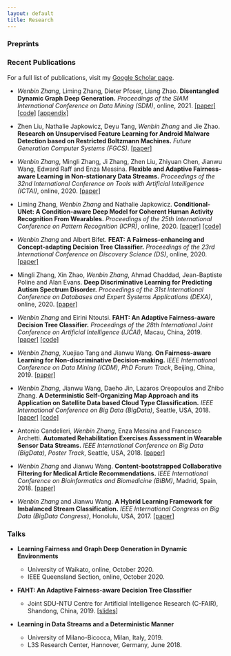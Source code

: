 ```yaml
---
layout: default
title: Research
---
```


### Preprints

<!--** *Wenbin Zhang*, Liming Zhang, Dieter Pfoser, Liang Zhao. **Disentangled Dynamic Graph Deep Generation.** [[paper]](https://arxiv.org/pdf/2010.07276.pdf)-->


### Recent Publications
For a full list of publications, visit my [Google Scholar page](https://scholar.google.com/citations?hl=en&user=M802p54AAAAJ).

<!--* *Wenbin Zhang* and Albert Bifet. **FEAT: A Fairness-enhancing and Concept-adapting Decision Tree Classifier.** *Proceedings of the 23rd International Conference on Discovery Science (DS)*, online, 2020. [[paper]](/assets/DS20.pdf)-->

* *Wenbin Zhang*, Liming Zhang, Dieter Pfoser, Liang Zhao. **Disentangled Dynamic Graph Deep Generation.** *Proceedings of the SIAM International Conference on Data Mining (SDM)*, online, 2021. [[paper]](/assets/SDM21.pdf) [[code]](https://github.com/vanbanTruong/D2G2) [[appendix]](/assets/SDM21_appendix.pdf)


* Zhen Liu, Nathalie Japkowicz, Deyu Tang, *Wenbin Zhang* and Jie Zhao. **Research on Unsupervised Feature Learning for Android Malware Detection based on Restricted Boltzmann Machines.** *Future Generation Computer Systems (FGCS)*. [[paper]](/assets/FGCS21.pdf)


* *Wenbin Zhang*, Mingli Zhang, Ji Zhang, Zhen Liu, Zhiyuan Chen, Jianwu Wang, Edward Raff and Enza Messina. **Flexible and Adaptive Fairness-aware Learning in Non-stationary Data Streams.** *Proceedings of the 32nd International Conference on Tools with Artificial Intelligence (ICTAI)*, online, 2020. [[paper]](/assets/ICTAI20.pdf)


* Liming Zhang, *Wenbin Zhang* and Nathalie Japkowicz. **Conditional-UNet: A Condition-aware Deep Model for Coherent Human Activity Recognition From Wearables.** *Proceedings of the 25th International Conference on Pattern Recognition (ICPR)*, online, 2020. [[paper]](/assets/ICPR20.pdf) [[code]](https://github.com/tongjiyiming/Conditional-UNet)

* *Wenbin Zhang* and Albert Bifet. **FEAT: A Fairness-enhancing and Concept-adapting Decision Tree Classifier.** *Proceedings of the 23rd International Conference on Discovery Science (DS)*, online, 2020. [[paper]](/assets/DS20.pdf)

* Mingli Zhang, Xin Zhao, *Wenbin Zhang*, Ahmad Chaddad, Jean-Baptiste Poline and Alan Evans. **Deep Discriminative Learning for Predicting Autism Spectrum Disorder.** *Proceedings of the 31st International Conference on Databases and Expert Systems Applications (DEXA)*, online, 2020. [[paper]](/assets/DEXA20.pdf)

* *Wenbin Zhang* and Eirini Ntoutsi. **FAHT: An Adaptive Fairness-aware Decision Tree Classifier.** *Proceedings of the 28th International Joint Conference on Artificial Intelligence (IJCAI)*, Macau, China, 2019. [[paper]](/assets/IJCAI19.pdf) [[code]](https://github.com/vanbanTruong/FAHT) 

* *Wenbin Zhang*, Xuejiao Tang and Jianwu Wang. **On Fairness-aware Learning for Non-discriminative Decision-making.** *IEEE International Conference on Data Mining (ICDM), PhD Forum Track*, Beijing, China, 2019. [[paper]](/assets/IJCAI19.pdf)

* *Wenbin Zhang*, Jianwu Wang, Daeho Jin, Lazaros Oreopoulos and Zhibo Zhang. **A Deterministic Self-Organizing Map Approach and its Application on Satellite Data based Cloud Type Classification.** *IEEE International Conference on Big Data (BigData)*, Seattle, USA, 2018. [[paper]](/assets/BigData18.pdf) [[code]](https://github.com/vanbanTruong/deterministicSOM)

* Antonio Candelieri, *Wenbin Zhang*, Enza Messina and Francesco Archetti. **Automated Rehabilitation Exercises Assessment in Wearable Sensor Data Streams.** *IEEE International Conference on Big Data (BigData), Poster Track*, Seattle, USA, 2018. [[paper]](/assets/BigData18P.pdf)

* *Wenbin Zhang* and Jianwu Wang. **Content-bootstrapped Collaborative Filtering for Medical Article Recommendations.** *IEEE International Conference on Bioinformatics and Biomedicine (BIBM)*, Madrid, Spain, 2018. [[paper]](/assets/BIBM18.pdf)

* *Wenbin Zhang* and Jianwu Wang. **A Hybrid Learning Framework for Imbalanced Stream Classification.** *IEEE International Congress on Big Data (BigData Congress)*, Honolulu, USA, 2017. [[paper]](/assets/BigDataCongress17.pdf)

### Talks

* **Learning Fairness and Graph Deep Generation in Dynamic Environments**
  * University of Waikato, online, October 2020.
  * IEEE Queensland Section, online, October 2020.

* **FAHT: An Adaptive Fairness-aware Decision Tree Classifier**
  * Joint SDU-NTU Centre for Artificial Intelligence Research (C-FAIR), Shandong, China, 2019. [[slides]](/assets/faht.pdf)
  
  
* **Learning in Data Streams and a Deterministic Manner**
  * University of Milano-Bicocca, Milan, Italy, 2019.
  * L3S Research Center, Hannover, Germany, June 2018.



